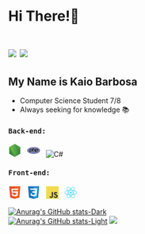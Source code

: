 <h1>Hi There!👋<h1>  
<a href="www.linkedin.com/in/kaio-barbosa-5aa022299" target="_blank"><img src="https://img.shields.io/badge/-LinkedIn-%230077B5?style=for-the-badge&logo=linkedin&logoColor=white" target="_blank"></a>
<a href = "kaiob419@gmail.com" > <img src="https://img.shields.io/badge/-Gmail-%23333?style=for-the-badge&logo=gmail&logoColor=white" target="_blank"></a>



## My Name is Kaio Barbosa

- Computer Science Student 7/8
- Always seeking for knowledge 📚

#### <kbd>Back-end:</kbd><br>
<img height="26" title="NodeJS" alt="NodeJS" src="https://raw.githubusercontent.com/devicons/devicon/master/icons/nodejs/nodejs-original.svg"> &nbsp;
<img height="26" title="PHP" alt="PHP" src="https://raw.githubusercontent.com/devicons/devicon/master/icons/php/php-original.svg"> &nbsp;
<img height="26" title="C#" alt="C#" src="https://img.icons8.com/?size=100&id=Fycm8TUhWmFU&format=png&color=000000"> &nbsp;

####  <kbd>Front-end:</kbd><br>
<img height="26" title="HTML" alt="HTML" src="https://raw.githubusercontent.com/devicons/devicon/master/icons/html5/html5-original.svg"> &nbsp;
<img height="26" title="CSS" alt="CSS" src="https://raw.githubusercontent.com/devicons/devicon/master/icons/css3/css3-original.svg"> &nbsp;
<img height="26" title="Javascript" alt="Javascript" src="https://raw.githubusercontent.com/devicons/devicon/master/icons/javascript/javascript-original.svg"> &nbsp;
<img height="26" title="React / React Native" alt="React / React Native" src="https://raw.githubusercontent.com/devicons/devicon/master/icons/react/react-original.svg"> &nbsp;

<p align="center">
  
  [![Anurag's GitHub stats-Dark](https://github-readme-stats.vercel.app/api?username=Kazechiro&show_icons=true&theme=dark#gh-dark-mode-only)](https://github.com/anuraghazra/github-readme-stats#gh-dark-mode-only) <br>
[![Anurag's GitHub stats-Light](https://github-readme-stats.vercel.app/api?username=Kazechiro&show_icons=true&theme=default#gh-light-mode-only)](https://github.com/anuraghazra/github-readme-stats#gh-light-mode-only)
 <img src="https://github-readme-stats.vercel.app/api/top-langs/?username=Kazechiro&layout=compact&langs_count=20&theme=dark#gh-dark-mode-only" height="220"/>
</p>



